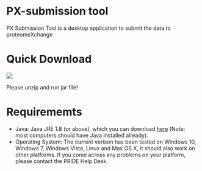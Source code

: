 PX-submission tool 
===================

PX Submission Tool is a desktop application to submit the data to proteomeXchange

# Quick Download 

[<img src="https://raw.githubusercontent.com/PRIDE-Toolsuite/pride-inspector/master/wiki/download.png">](http://www.ebi.ac.uk/pride/resources/tools/submission-tool/latest/desktop/px-submission-tool.zip)

Please unzip and run jar file!

# Requirememts

* Java: Java JRE 1.8 (or above), which you can download [here](https://www.oracle.com/technetwork/java/javase/downloads/index.html)  (Note: most computers should have Java installed already).
* Operating System: The current verison has been tested on Windows 10, Windows 7, Windows Vista, Linux and Max OS X, it should also work on other platforms. If you come across any problems on your platform, please contact the PRIDE Help Desk.

